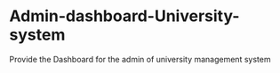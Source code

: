 # Admin-dashboard-University-system
Provide the Dashboard for the admin of university management system 
